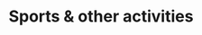---
title: "Sports & other activities"
description: "This is an example category"
slug: "activities"
#image: "hutomo-abrianto-l2jk-uxb1BY-unsplash.jpg"

displayAsArticle: true
readingTime: false
showDate : false

style:
    background: "#bf616a"
    color: "#eceff4"
    
menu:
  main:
    name: Sports & Extra activities
    weight: 500
    params:
      icon: bike
---